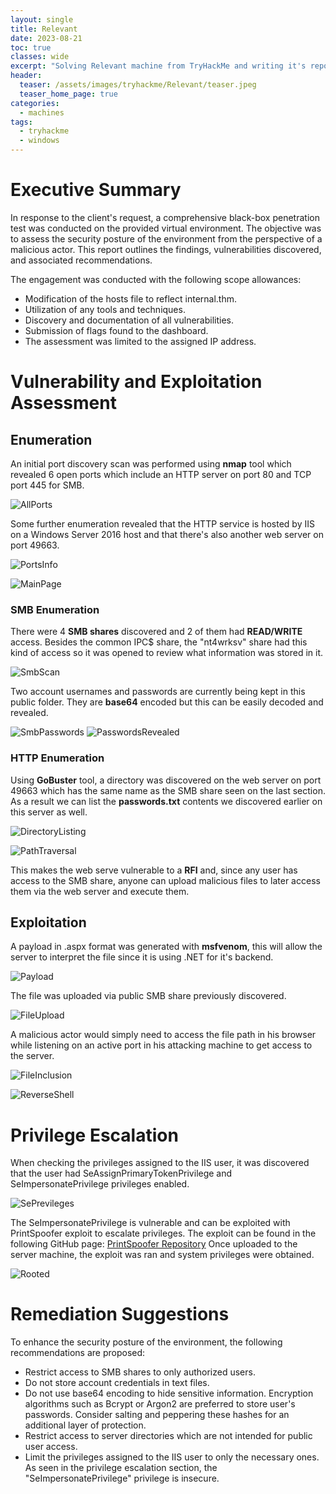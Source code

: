 ```yaml
---
layout: single
title: Relevant
date: 2023-08-21 
toc: true
classes: wide
excerpt: "Solving Relevant machine from TryHackMe and writing it's report."
header:
  teaser: /assets/images/tryhackme/Relevant/teaser.jpeg
  teaser_home_page: true
categories:
  - machines
tags:
  - tryhackme 
  - windows
---
```

# Executive Summary

In response to the client's request, a comprehensive black-box penetration test was conducted on the provided virtual environment. The objective was to assess the security posture of the environment from the perspective of a malicious actor. This report outlines the findings, vulnerabilities discovered, and associated recommendations.

The engagement was conducted with the following scope allowances:

-  Modification of the hosts file to reflect internal.thm.
-  Utilization of any tools and techniques.
-  Discovery and documentation of all vulnerabilities.
-  Submission of flags found to the dashboard.
-  The assessment was limited to the assigned IP address.

# Vulnerability and Exploitation Assessment

## Enumeration

An initial port discovery scan was performed using **nmap** tool which revealed 6 open ports which include an HTTP server on port 80 and TCP port 445 for SMB. 

![AllPorts](/assets/images/tryhackme/Relevant/01AllPorts.png)

Some further enumeration revealed that the HTTP service is hosted by IIS on a Windows Server 2016 host and that there's also another web server on port 49663.

![PortsInfo](/assets/images/tryhackme/Relevant/02PortsInfo.png)

![MainPage](/assets/images/tryhackme/Relevant/04MainPage.png)

### SMB Enumeration

There were 4 **SMB shares** discovered and 2 of them had **READ/WRITE** access. Besides the common IPC$ share, the "nt4wrksv" share had this kind of access so it was opened to review what information was stored in it. 

![SmbScan](/assets/images/tryhackme/Relevant/03SmbScan.png)

Two account usernames and passwords are currently being kept in this public folder. They are **base64** encoded but this can be easily decoded and revealed.

![SmbPasswords](/assets/images/tryhackme/Relevant/06smbPasswordsDiscovered.png)
![PasswordsRevealed](/assets/images/tryhackme/Relevant/07PasswordsRevealed.png)
### HTTP Enumeration

Using **GoBuster** tool, a directory was discovered on the web server on port 49663 which has the same name as the SMB share seen on the last section. As a result we can list the **passwords.txt** contents we discovered earlier on this server as well.

![DirectoryListing](/assets/images/tryhackme/Relevant/08DirectoryListing.png)

![PathTraversal](/assets/images/tryhackme/Relevant/09PathTraversale.png)

This makes the web serve vulnerable to a **RFI** and, since any user has access to the SMB share, anyone can upload malicious files to later access them via the web server and execute them.

## Exploitation

A payload in .aspx format was generated with **msfvenom**, this will allow the server to interpret the file since it is using .NET for it's backend.

![Payload](/assets/images/tryhackme/Relevant/10Payload.png)

The file was uploaded via public SMB share previously discovered.

![FileUpload](/assets/images/tryhackme/Relevant/11FileUploaded.png)


A malicious actor would simply need to access the file path in his browser while listening on an active port in his attacking machine to get access to the server.


![FileInclusion](/assets/images/tryhackme/Relevant/12FileInclusion.png)

![ReverseShell](/assets/images/tryhackme/Relevant/13ReverseShell.png)


# Privilege Escalation

When checking the privileges assigned to the IIS user, it was discovered that the user had SeAssignPrimaryTokenPrivilege and SeImpersonatePrivilege privileges enabled.

![SePrevileges](/assets/images/tryhackme/Relevant/14SePrevileges.png)

The SeImpersonatePrivilege is vulnerable and can be exploited with PrintSpoofer exploit to escalate privileges. The exploit can be found in the following GitHub page: [PrintSpoofer Repository](https://github.com/itm4n/PrintSpoofer) Once uploaded to the server machine,  the exploit was ran and system privileges were obtained.


![Rooted](/assets/images/tryhackme/Relevant/19Rooted.png)



# Remediation Suggestions

To enhance the security posture of the environment, the following recommendations are proposed:

- Restrict access to SMB shares to only authorized users.
- Do not store account credentials in text files.
- Do not use base64 encoding to hide sensitive information. Encryption algorithms such as Bcrypt or Argon2 are preferred to store user's passwords. Consider salting and peppering these hashes for an additional layer of protection.
- Restrict access to server directories which are not intended for public user access.
- Limit the privileges assigned to the IIS user to only the necessary ones. As seen in the privilege escalation section, the "SeImpersonatePrivilege"  privilege is insecure.